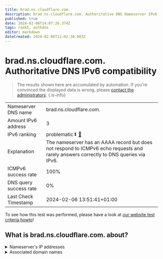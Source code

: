 ```yaml
---
title: brad.ns.cloudflare.com.
description: brad.ns.cloudflare.com. Authoritative DNS Nameserver IPv6 compatibility
published: true
date: 2024-02-06T14:07:26.374Z
tags: rank5, authdns
editor: markdown
dateCreated: 2024-02-06T11:02:30.903Z
---
```


# brad.ns.cloudflare.com. Authoritative DNS IPv6 compatibility

> The results shown here are accumulated by automation. If you're convinced the displayed data is wrong, please [contact the administrators](/howto/chat). 
{.is-info}




|   |   |
| - | - |
| Nameserver DNS name | brad.ns.cloudflare.com.
| Amount IPv6 address | 3
| IPv6 ranking | problematic :arrow_double_down: [🔗](/howto/ranking) |
| Explanation | The nameserver has an AAAA record but does not respond to ICMPv6 echo requests and rarely answers correctly to DNS queries via IPv6. |
| ICMPv6 success rate | 100%|
| DNS query success rate | 0% |
| Last Check Timestamp | 2024-02-06 13:51:41+01:00 |

To see how this test was performed, please have a look at [our website test criteria howto](/howto/testcriteria/authdns)!


## What is brad.ns.cloudflare.com. about?




<details>
<summary>Nameserver's IP addresses</summary>

2a06:98c1:50::ac40:2169

2803:f800:50::6ca2:c169

2606:4700:58::adf5:3b69

</details>



<details>
<summary>Associated domain names</summary>

www.memsql.com

</details>
